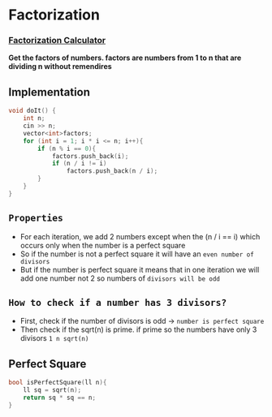 # Factorization
### [Factorization Calculator](https://www.mathsisfun.com/numbers/factors-all-tool.html#calc)

**Get the factors of numbers. factors are numbers from 1 to n that are dividing n without remendires**

## Implementation
```cpp
void doIt() {
    int n;
    cin >> n;
    vector<int>factors;
    for (int i = 1; i * i <= n; i++){
        if (n % i == 0){
            factors.push_back(i);
            if (n / i != i)
                factors.push_back(n / i);
        }
    }
}
```

## `Properties` 
- For each iteration, we add 2 numbers except when the (n / i == i) which occurs only when the number is a perfect square
- So if the number is not a perfect square it will have an `even number of divisors`
- But if the number is perfect square it means that in one iteration we will add one number not 2 so numbers of `divisors will be odd`

## `How to check if a number has 3 divisors?`
- First, check if the number of divisors is odd -> `number is perfect square`
- Then check if the sqrt(n) is prime. if prime so the numbers have only 3 divisors `1 n sqrt(n)`


## Perfect Square
```cpp
bool isPerfectSquare(ll n){
    ll sq = sqrt(n);
    return sq * sq == n;
}
```
